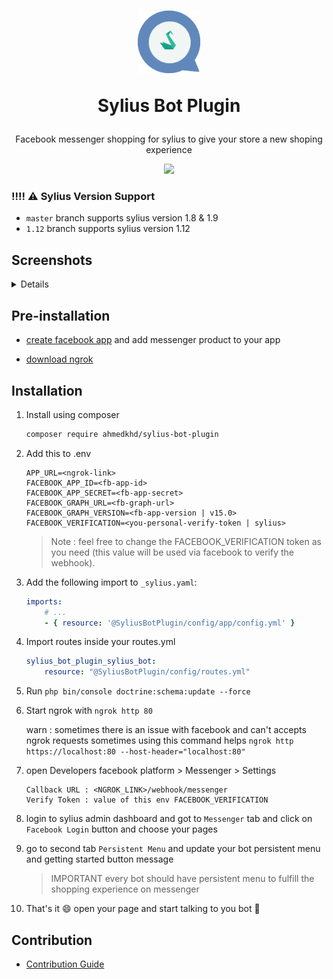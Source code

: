 <h1 align="center">
    <img width="100" height="100" src="https://github.com/aa-ahmed-aa/SyliusBotPlugin/blob/master/docs/resources/logo.png" />
    <p>
    Sylius Bot Plugin
    </p>
</h1>

<p align="center">Facebook messenger shopping for sylius to give your store a new shoping experience</p>

<p align="center">
    <a href="https://sylius.com" target="_blank">
        <img src="https://github.com/aa-ahmed-aa/SyliusBotPlugin/blob/master/docs/resources/demo_gif.gif" />
    </a>
</p>

### !!!! :warning: Sylius Version Support

- `master` branch supports sylius version 1.8 & 1.9
- `1.12` branch supports sylius version 1.12

## Screenshots
<details>

![Screenshot](docs/resources/screen_2.png)
![Screenshot](docs/resources/screen_1.png)
![Screenshot](docs/resources/screen_3.png)

</details>

## Pre-installation
- [create facebook app](https://developers.facebook.com/docs/development/create-an-app/) and add messenger product to your app 

- [download ngrok](https://ngrok.com/download)

## Installation
1. Install using composer 
    ```bash 
    composer require ahmedkhd/sylius-bot-plugin
    ```
2. Add this to .env
    ```dotenv
    APP_URL=<ngrok-link>
    FACEBOOK_APP_ID=<fb-app-id>
    FACEBOOK_APP_SECRET=<fb-app-secret>
    FACEBOOK_GRAPH_URL=<fb-graph-url>
    FACEBOOK_GRAPH_VERSION=<fb-app-version | v15.0>
    FACEBOOK_VERIFICATION=<you-personal-verify-token | sylius>
    ```
    > Note : feel free to change the FACEBOOK_VERIFICATION token as you need (this value will be used via facebook to verify the webhook).

3. Add the following import to `_sylius.yaml`:
    ```yml
    imports:
        # ...
        - { resource: '@SyliusBotPlugin/config/app/config.yml' }
    
    ```

4. Import routes inside your routes.yml
    ```yml
    sylius_bot_plugin_sylius_bot:
        resource: "@SyliusBotPlugin/config/routes.yml"
    ```

5. Run `php bin/console doctrine:schema:update --force`

6. Start ngrok with  `ngrok http 80` 

   warn : sometimes there is an issue with facebook and can't accepts ngrok requests sometimes using this command helps `ngrok http https://localhost:80 --host-header="localhost:80"`

7. open Developers facebook platform > Messenger > Settings
    ```dotenv
    Callback URL : <NGROK_LINK>/webhook/messenger
    Verify Token : value of this env FACEBOOK_VERIFICATION
    ```

8. login to sylius admin dashboard and got to `Messenger` tab and click on `Facebook Login` button and choose your pages 
9. go to second tab `Persistent Menu` and update your bot persistent menu and getting started button message
   > IMPORTANT every bot should have persistent menu to fulfill the shopping experience on messenger

10. That's it :smile: open your page and start talking to you bot :tada:


## Contribution
- [Contribution Guide](https://github.com/aa-ahmed-aa/SyliusBotPlugin/blob/master/docs/CUSTOMIZATION.md)
